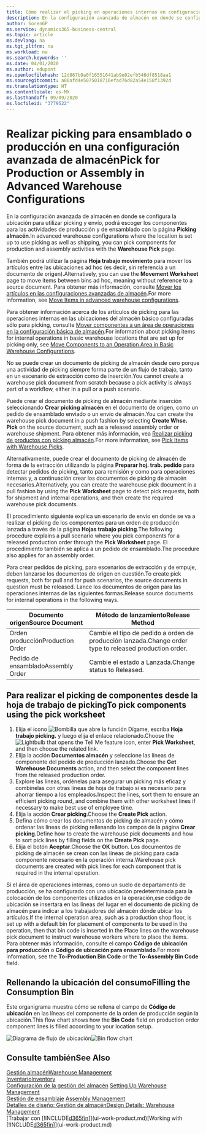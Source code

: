 ```yaml
---
title: Cómo realizar el picking en operaciones internas en configuraciones avanzadas de almacén | Documentos de Microsoft
description: En la configuración avanzada de almacén en donde se configura la ubicación para utilizar picking y envío, podrá escoger los componentes para las actividades de producción y de ensamblado con la página **Picking almacén**.
author: SorenGP
ms.service: dynamics365-business-central
ms.topic: article
ms.devlang: na
ms.tgt_pltfrm: na
ms.workload: na
ms.search.keywords: ''
ms.date: 04/01/2020
ms.author: edupont
ms.openlocfilehash: 12d867b9a0f16551641ab9e02efb546df8518aa1
ms.sourcegitcommit: a80afd4e5075018716efad76d82a54e158f1392d
ms.translationtype: HT
ms.contentlocale: es-MX
ms.lasthandoff: 09/09/2020
ms.locfileid: "3779522"
---
```

# <a name="pick-for-production-or-assembly-in-advanced-warehouse-configurations"></a><span data-ttu-id="d3e03-103">Realizar picking para ensamblado o producción en una configuración avanzada de almacén</span><span class="sxs-lookup"><span data-stu-id="d3e03-103">Pick for Production or Assembly in Advanced Warehouse Configurations</span></span>
<span data-ttu-id="d3e03-104">En la configuración avanzada de almacén en donde se configura la ubicación para utilizar picking y envío, podrá escoger los componentes para las actividades de producción y de ensamblado con la página **Picking almacén**.</span><span class="sxs-lookup"><span data-stu-id="d3e03-104">In advanced warehouse configurations where the location is set up to use picking as well as shipping, you can pick components for production and assembly activities with the **Warehouse Pick** page.</span></span>  

<span data-ttu-id="d3e03-105">También podrá utilizar la página **Hoja trabajo movimiento** para mover los artículos entre las ubicaciones ad hoc (es decir, sin referencia a un documento de origen).</span><span class="sxs-lookup"><span data-stu-id="d3e03-105">Alternatively, you can use the **Movement Worksheet** page to move items between bins ad hoc, meaning without reference to a source document.</span></span> <span data-ttu-id="d3e03-106">Para obtener más información, consulte [Mover los artículos en las configuraciones avanzadas de almacén](warehouse-how-to-move-items-in-advanced-warehousing.md).</span><span class="sxs-lookup"><span data-stu-id="d3e03-106">For more information, see [Move Items in advanced warehouse configurations](warehouse-how-to-move-items-in-advanced-warehousing.md).</span></span>  

<span data-ttu-id="d3e03-107">Para obtener información acerca de los artículos de picking para las operaciones internas en las ubicaciones del almacén básico configuradas sólo para picking, consulte [Mover componentes a un área de operaciones en la configuración básica de almacén](warehouse-how-to-move-components-to-an-operation-area-in-basic-warehousing.md).</span><span class="sxs-lookup"><span data-stu-id="d3e03-107">For information about picking items for internal operations in basic warehouse locations that are set up for picking only, see [Move Components to an Operation Area in Basic Warehouse Configurations](warehouse-how-to-move-components-to-an-operation-area-in-basic-warehousing.md).</span></span>  

<span data-ttu-id="d3e03-108">No se puede crear un documento de picking de almacén desde cero porque una actividad de picking siempre forma parte de un flujo de trabajo, tanto en un escenario de extracción como de inserción.</span><span class="sxs-lookup"><span data-stu-id="d3e03-108">You cannot create a warehouse pick document from scratch because a pick activity is always part of a workflow, either in a pull or a push scenario.</span></span>  

<span data-ttu-id="d3e03-109">Puede crear el documento de picking de almacén mediante inserción seleccionando **Crear picking almacén** en el documento de origen, como un pedido de ensamblado enviado o un envío de almacén.</span><span class="sxs-lookup"><span data-stu-id="d3e03-109">You can create the warehouse pick document in a push fashion by selecting **Create Whse. Pick** on the source document, such as a released assembly order or warehouse shipment.</span></span> <span data-ttu-id="d3e03-110">Para obtener más información, vea [Realizar picking de productos con picking almacén](warehouse-how-to-pick-items-for-warehouse-shipment.md).</span><span class="sxs-lookup"><span data-stu-id="d3e03-110">For more information, see [Pick Items with Warehouse Picks](warehouse-how-to-pick-items-for-warehouse-shipment.md).</span></span>  

<span data-ttu-id="d3e03-111">Alternativamente, puede crear el documento de picking de almacén de forma de la extracción utilizando la página **Preparar hoj. trab. pedido** para detectar pedidos de picking, tanto para remisión y como para operaciones internas y, a continuación crear los documentos de picking de almacén necesarios.</span><span class="sxs-lookup"><span data-stu-id="d3e03-111">Alternatively, you can create the warehouse pick document in a pull fashion by using the **Pick Worksheet** page to detect pick requests, both for shipment and internal operations, and then create the required warehouse pick documents.</span></span>  

<span data-ttu-id="d3e03-112">El procedimiento siguiente explica un escenario de envío en donde se va a realizar el picking de los componentes para un orden de producción lanzada a través de la página **Hojas trabajo picking**.</span><span class="sxs-lookup"><span data-stu-id="d3e03-112">The following procedure explains a pull scenario where you pick components for a released production order through the **Pick Worksheet** page.</span></span> <span data-ttu-id="d3e03-113">El procedimiento también se aplica a un pedido de ensamblado.</span><span class="sxs-lookup"><span data-stu-id="d3e03-113">The procedure also applies for an assembly order.</span></span>  

<span data-ttu-id="d3e03-114">Para crear pedidos de picking, para escenarios de extracción y de empuje, deben lanzarse los documentos de origen en cuestión.</span><span class="sxs-lookup"><span data-stu-id="d3e03-114">To create pick requests, both for pull and for push scenarios, the source documents in question must be released.</span></span> <span data-ttu-id="d3e03-115">Lance los documentos de origen para las operaciones internas de las siguientes formas.</span><span class="sxs-lookup"><span data-stu-id="d3e03-115">Release source documents for internal operations in the following ways.</span></span>  

|<span data-ttu-id="d3e03-116">Documento origen</span><span class="sxs-lookup"><span data-stu-id="d3e03-116">Source Document</span></span>|<span data-ttu-id="d3e03-117">Método de lanzamiento</span><span class="sxs-lookup"><span data-stu-id="d3e03-117">Release Method</span></span>|  
|---------------------|--------------------|  
|<span data-ttu-id="d3e03-118">Orden producción</span><span class="sxs-lookup"><span data-stu-id="d3e03-118">Production Order</span></span>|<span data-ttu-id="d3e03-119">Cambie el tipo de pedido a orden de producción lanzada.</span><span class="sxs-lookup"><span data-stu-id="d3e03-119">Change order type to released production order.</span></span>|  
|<span data-ttu-id="d3e03-120">Pedido de ensamblado</span><span class="sxs-lookup"><span data-stu-id="d3e03-120">Assembly Order</span></span>|<span data-ttu-id="d3e03-121">Cambie el estado a Lanzada.</span><span class="sxs-lookup"><span data-stu-id="d3e03-121">Change status to Released.</span></span>|  

## <a name="to-pick-components-using-the-pick-worksheet"></a><span data-ttu-id="d3e03-122">Para realizar el picking de componentes desde la hoja de trabajo de picking</span><span class="sxs-lookup"><span data-stu-id="d3e03-122">To pick components using the pick worksheet</span></span>  
1.  <span data-ttu-id="d3e03-123">Elija el icono ![Bombilla que abre la función Dígame](media/ui-search/search_small.png "Dígame qué desea hacer"), escriba **Hoja trabajo picking.** y luego elija el enlace relacionado.</span><span class="sxs-lookup"><span data-stu-id="d3e03-123">Choose the ![Lightbulb that opens the Tell Me feature](media/ui-search/search_small.png "Tell me what you want to do") icon, enter **Pick Worksheet**, and then choose the related link.</span></span>  
2.  <span data-ttu-id="d3e03-124">Elija la acción **Documentos almacén** y seleccione las líneas de componente del pedido de producción lanzado.</span><span class="sxs-lookup"><span data-stu-id="d3e03-124">Choose the **Get Warehouse Documents** action, and then select the component lines from the released production order.</span></span>  
3.  <span data-ttu-id="d3e03-125">Explore las líneas, ordénelas para asegurar un picking más eficaz y combínelas con otras líneas de hoja de trabajo si es necesario para ahorrar tiempo a los empleados.</span><span class="sxs-lookup"><span data-stu-id="d3e03-125">Inspect the lines, sort them to ensure an efficient picking round, and combine them with other worksheet lines if necessary to make best use of employee time.</span></span>  
4.  <span data-ttu-id="d3e03-126">Elija la acción **Crear picking**.</span><span class="sxs-lookup"><span data-stu-id="d3e03-126">Choose the **Create Pick** action.</span></span>  
5.  <span data-ttu-id="d3e03-127">Defina cómo crear los documentos de picking de almacén y cómo ordenar las líneas de picking rellenando los campos de la página **Crear picking**.</span><span class="sxs-lookup"><span data-stu-id="d3e03-127">Define how to create the warehouse pick documents and how to sort pick lines by filling fields on the **Create Pick** page.</span></span>  
6.  <span data-ttu-id="d3e03-128">Elija el botón **Aceptar**.</span><span class="sxs-lookup"><span data-stu-id="d3e03-128">Choose the **OK** button.</span></span> <span data-ttu-id="d3e03-129">Los documentos de picking de almacén se crean con las líneas de picking para cada componente necesario en la operación interna.</span><span class="sxs-lookup"><span data-stu-id="d3e03-129">Warehouse pick documents are created with pick lines for each component that is required in the internal operation.</span></span>  

<span data-ttu-id="d3e03-130">Si el área de operaciones internas, como un suelo de departamento de producción, se ha configurado con una ubicación predeterminada para la colocación de los componentes utilizados en la operación,ese código de ubicación se insertará en las líneas del lugar en el documento de picking de almacén para indicar a los trabajadores del almacén dónde ubicar los artículos.</span><span class="sxs-lookup"><span data-stu-id="d3e03-130">If the internal operation area, such as a production shop floor, is set up with a default bin for placement of components to be used in the operation, then that bin code is inserted in the Place lines on the warehouse pick document to instruct warehouse workers where to place the items.</span></span> <span data-ttu-id="d3e03-131">Para obtener más información, consulte el campo **Código de ubicación para producción** o **Código de ubicación para ensamblado**.</span><span class="sxs-lookup"><span data-stu-id="d3e03-131">For more information, see the **To-Production Bin Code** or the **To-Assembly Bin Code** field.</span></span>

## <a name="filling-the-consumption-bin"></a><span data-ttu-id="d3e03-132">Rellenando la ubicación del consumo</span><span class="sxs-lookup"><span data-stu-id="d3e03-132">Filling the Consumption Bin</span></span>
<span data-ttu-id="d3e03-133">Este organigrama muestra cómo se rellena el campo de **Código de ubicación** en las líneas del componente de la orden de producción según la ubicación.</span><span class="sxs-lookup"><span data-stu-id="d3e03-133">This flow chart shows how the **Bin Code** field on production order component lines is filled according to your location setup.</span></span>

<span data-ttu-id="d3e03-134">![Diagrama de flujo de ubicación](media/binflow.png "BinFlow")</span><span class="sxs-lookup"><span data-stu-id="d3e03-134">![Bin flow chart](media/binflow.png "BinFlow")</span></span>  

## <a name="see-also"></a><span data-ttu-id="d3e03-135">Consulte también</span><span class="sxs-lookup"><span data-stu-id="d3e03-135">See Also</span></span>
[<span data-ttu-id="d3e03-136">Gestión almacén</span><span class="sxs-lookup"><span data-stu-id="d3e03-136">Warehouse Management</span></span>](warehouse-manage-warehouse.md)  
[<span data-ttu-id="d3e03-137">Inventario</span><span class="sxs-lookup"><span data-stu-id="d3e03-137">Inventory</span></span>](inventory-manage-inventory.md)  
<span data-ttu-id="d3e03-138">[Configuración de la gestión del almacén](warehouse-setup-warehouse.md)   </span><span class="sxs-lookup"><span data-stu-id="d3e03-138">[Setting Up Warehouse Management](warehouse-setup-warehouse.md)   </span></span>  
<span data-ttu-id="d3e03-139">[Gestión de ensamblaje](assembly-assemble-items.md)  </span><span class="sxs-lookup"><span data-stu-id="d3e03-139">[Assembly Management](assembly-assemble-items.md)  </span></span>  
[<span data-ttu-id="d3e03-140">Detalles de diseño: Gestión de almacén</span><span class="sxs-lookup"><span data-stu-id="d3e03-140">Design Details: Warehouse Management</span></span>](design-details-warehouse-management.md)  
<span data-ttu-id="d3e03-141">[Trabajar con [!INCLUDE[d365fin](includes/d365fin_md.md)]](ui-work-product.md)</span><span class="sxs-lookup"><span data-stu-id="d3e03-141">[Working with [!INCLUDE[d365fin](includes/d365fin_md.md)]](ui-work-product.md)</span></span>
